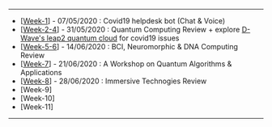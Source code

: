 ------------

- [[Week-1](https://github.com/gopala-kr/Qunatum-Dots/tree/master/01-Covid19)] - 07/05/2020 : Covid19 helpdesk bot (Chat & Voice)
- [[Week-2-4](https://github.com/gopala-kr/Quantum-Dots/tree/master/02-Quantum_Computing_Review)] - 31/05/2020 : Quantum Computing Review + explore [D-Wave's leap2 quantum cloud](https://www.dwavesys.com/take-leap) for covid19 issues
- [[Week-5-6](https://github.com/gopala-kr/Quantum-Dots/tree/master/05-BCI_Neuromorphic)] - 14/06/2020 : BCI, Neuromorphic & DNA Computing Review
- [[Week-7](https://github.com/gopala-kr/Quantum-Dots/tree/master/07-Quantum-Algorithms-Applications)] - 21/06/2020 : A Workshop on Quantum Algorithms & Applications
- [[Week-8](https://github.com/gopala-kr/Quantum-Dots/tree/master/08-Immersive-Computing)] - 28/06/2020 : Immersive Technogies Review
- [Week-9]
- [Week-10]
- [Week-11]

-------------


